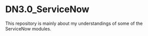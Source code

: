 # DN3.0_ServiceNow
This repository is mainly about my understandings of some of the ServiceNow modules.
